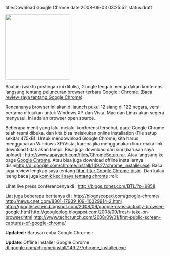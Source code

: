 title:Download Google Chrome
date:2008-09-03 03:25:52
status:draft

<a href="http://kecebongsoft.files.wordpress.com/2008/09/chrome-205_noshadow1.png"><img class="size-full wp-image-469 alignnone" src="http://kecebongsoft.files.wordpress.com/2008/09/chrome-205_noshadow1.png" alt="" width="205" height="205" /></a>

Saat ini (waktu postingan ini ditulis), Google tengah mengadakan konferensi langsung tentang peluncuran browser terbaru Google : Chrome. (<a href="http://kecebongsoft.wordpress.com/2008/09/03/review-google-chrome/">Baca review saya tentang Google Chrome</a>)

Rencananya browser ini akan di launch pukul 12 siang di 122 negara, versi pertama ditujukan untuk Windows XP dan Vista. Mac dan Linux akan segera menyusul. Ini adalah browser open source.

Beberapa menit yang lalu, melalui konferensi tersebut, page Google Chrome telah resmi dibuka, dan kita bisa melakukan online installation (File setup sekitar 475kB). Untuk mendownload Google Chrome, kita harus menggunakan Windows XP/Vista, karena jika menggunakan linux maka link download tidak akan tampil.
Bisa juga download dari sini (barusan saya upload)<!--more--> : <a href="http://www.apayach.com/files/ChromeSetup.rar">http://www.apayach.com/files/ChromeSetup.rar</a>. Atau langsung ke page <a href="http://www.google.com/chrome/">Google Chrome</a>. Atau bisa juga download offline installernya disini<a href="http://dl.google.com/chrome/install/149.27/chrome_installer.exe">http://dl.google.com/chrome/install/149.27/chrome_installer.exe</a>. Baca juga review lengkap saya tentang <a href="http://kecebongsoft.wordpress.com/2008/09/03/review-google-chrome/">fitur-fitur Google Chrome disini</a>. Dan kalau iseng baca juga <a href="http://kecebongsoft.wordpress.com/2008/09/04/google-chrome-funny-picture/">komik kecil saya tentang chrome</a> :roll:

Lihat live press conferencenya di : <a href="http://blogs.zdnet.com/BTL/?p=9858">http://blogs.zdnet.com/BTL/?p=9858</a>

Liat juga beberapa beritanya di :
<a href="http://blogoscoped.com/google-chrome/">http://blogoscoped.com/google-chrome/</a>
<a href="http://news.cnet.com/8301-17939_109-10029914-2.html">http://news.cnet.com/8301-17939_109-10029914-2.html</a>
<a href="http://googlesystem.blogspot.com/2008/09/google-os-is-actually-browser-google.html">http://googlesystem.blogspot.com/2008/09/google-os-is-actually-browser-google.html</a>
<a href="http://googleblog.blogspot.com/2008/09/fresh-take-on-browser.html">http://googleblog.blogspot.com/2008/09/fresh-take-on-browser.html</a>
<a href="http://www.techcrunch.com/2008/09/01/first-public-screen-captures-of-google-chrome/">http://www.techcrunch.com/2008/09/01/first-public-screen-captures-of-google-chrome/</a>

<strong>Updated :</strong>
Barusan coba Google Chrome :


<strong>Update</strong>:
Offline Installer Google Chrome :  <a href="http://dl.google.com/chrome/install/149.27/chrome_installer.exe">dl.google.com/chrome/install/149.27/chrome_installer.exe</a>